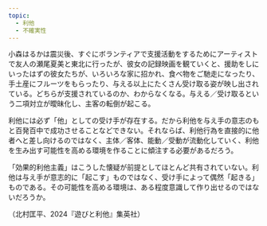 ```yaml
---
topic:
  - 利他
  - 不確実性
---
```

小森はるかは震災後、すぐにボランティアで支援活動をするためにアーティストで友人の瀬尾夏美と東北に行ったが、彼女の記録映画を観ていくと、援助をしにいったはずの彼女たちが、いろいろな家に招かれ、食べ物をご馳走になったり、手土産にフルーツをもらったり、与える以上にたくさん受け取る姿が映し出されている。どちらが支援されているのか、わからなくなる。与える／受け取るという二項対立が曖昧化し、主客の転倒が起こる。

利他には必ず「他」としての受け手が存在する。だから利他を与え手の意志のもと百発百中で成功させることなどできない。それならば、利他行為を直接的に他者へと差し向けるのではなく、主体／客体、能動／受動が流動化していく、利他を生み出す可能性を高める環境を作ることに傾注する必要があるだろう。

「効果的利他主義」はこうした懐疑が前提としてほとんど共有されていない。利他は与え手が意志的に「起こす」ものではなく、受け手によって偶然「起きる」ものである。その可能性を高める環境は、ある程度意識して作り出せるのではないだろうか。

（北村匡平、2024『遊びと利他』集英社）